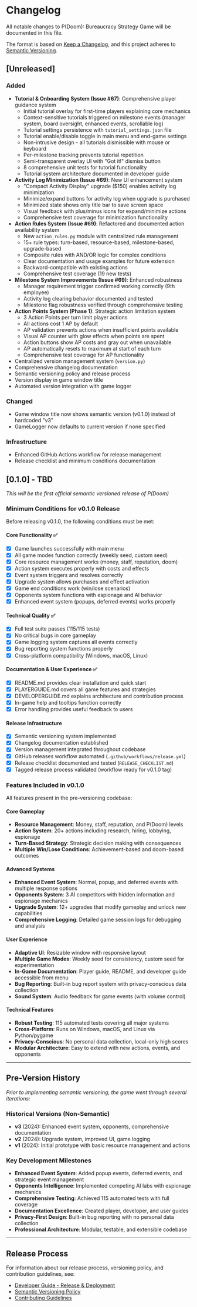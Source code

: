 # Changelog
All notable changes to P(Doom): Bureaucracy Strategy Game will be documented in this file.

The format is based on [Keep a Changelog](https://keepachangelog.com/en/1.0.0/),
and this project adheres to [Semantic Versioning](https://semver.org/spec/v2.0.0.html).

## [Unreleased]
### Added
- **Tutorial & Onboarding System (Issue #67)**: Comprehensive player guidance system
  - Initial tutorial overlay for first-time players explaining core mechanics
  - Context-sensitive tutorials triggered on milestone events (manager system, board oversight, enhanced events, scrollable log)
  - Tutorial settings persistence with `tutorial_settings.json` file
  - Tutorial enable/disable toggle in main menu and end-game settings
  - Non-intrusive design - all tutorials dismissible with mouse or keyboard
  - Per-milestone tracking prevents tutorial repetition
  - Semi-transparent overlay UI with "Got it!" dismiss button
  - 8 comprehensive unit tests for tutorial functionality
  - Tutorial system architecture documented in developer guide
- **Activity Log Minimization (Issue #69)**: New UI enhancement system
  - "Compact Activity Display" upgrade ($150) enables activity log minimization
  - Minimize/expand buttons for activity log when upgrade is purchased
  - Minimized state shows only title bar to save screen space
  - Visual feedback with plus/minus icons for expand/minimize actions
  - Comprehensive test coverage for minimization functionality
- **Action Rules System (Issue #69)**: Refactored and documented action availability system
  - New `action_rules.py` module with centralized rule management
  - 15+ rule types: turn-based, resource-based, milestone-based, upgrade-based
  - Composite rules with AND/OR logic for complex conditions
  - Clear documentation and usage examples for future extension
  - Backward-compatible with existing actions
  - Comprehensive test coverage (19 new tests)
- **Milestone System Improvements (Issue #69)**: Enhanced robustness
  - Manager requirement trigger confirmed working correctly (9th employee)
  - Activity log clearing behavior documented and tested
  - Milestone flag robustness verified through comprehensive testing
- **Action Points System (Phase 1)**: Strategic action limitation system
  - 3 Action Points per turn limit player actions
  - All actions cost 1 AP by default
  - AP validation prevents actions when insufficient points available
  - Visual AP counter with glow effects when points are spent
  - Action buttons show AP costs and gray out when unavailable
  - AP automatically resets to maximum at start of each turn
  - Comprehensive test coverage for AP functionality
- Centralized version management system (`version.py`)
- Comprehensive changelog documentation
- Semantic versioning policy and release process
- Version display in game window title
- Automated version integration with game logger

### Changed
- Game window title now shows semantic version (v0.1.0) instead of hardcoded "v3"
- GameLogger now defaults to current version if none specified

### Infrastructure
- Enhanced GitHub Actions workflow for release management
- Release checklist and minimum conditions documentation

## [0.1.0] - TBD
*This will be the first official semantic versioned release of P(Doom)*

### Minimum Conditions for v0.1.0 Release
Before releasing v0.1.0, the following conditions must be met:

#### Core Functionality ✅
- [x] Game launches successfully with main menu
- [x] All game modes function correctly (weekly seed, custom seed)
- [x] Core resource management works (money, staff, reputation, doom)
- [x] Action system executes properly with costs and effects
- [x] Event system triggers and resolves correctly
- [x] Upgrade system allows purchases and effect activation
- [x] Game end conditions work (win/lose scenarios)
- [x] Opponents system functions with espionage and AI behavior
- [x] Enhanced event system (popups, deferred events) works properly

#### Technical Quality ✅
- [x] Full test suite passes (115/115 tests)
- [x] No critical bugs in core gameplay
- [x] Game logging system captures all events correctly
- [x] Bug reporting system functions properly
- [x] Cross-platform compatibility (Windows, macOS, Linux)

#### Documentation & User Experience ✅
- [x] README.md provides clear installation and quick start
- [x] PLAYERGUIDE.md covers all game features and strategies
- [x] DEVELOPERGUIDE.md explains architecture and contribution process
- [x] In-game help and tooltips function correctly
- [x] Error handling provides useful feedback to users

#### Release Infrastructure
- [x] Semantic versioning system implemented
- [x] Changelog documentation established
- [x] Version management integrated throughout codebase
- [x] GitHub releases workflow automated (`.github/workflows/release.yml`)
- [x] Release checklist documented and tested (`RELEASE_CHECKLIST.md`)
- [x] Tagged release process validated (workflow ready for v0.1.0 tag)

### Features Included in v0.1.0
All features present in the pre-versioning codebase:

#### Core Gameplay
- **Resource Management**: Money, staff, reputation, and P(Doom) levels
- **Action System**: 20+ actions including research, hiring, lobbying, espionage
- **Turn-Based Strategy**: Strategic decision making with consequences
- **Multiple Win/Lose Conditions**: Achievement-based and doom-based outcomes

#### Advanced Systems  
- **Enhanced Event System**: Normal, popup, and deferred events with multiple response options
- **Opponents System**: 3 AI competitors with hidden information and espionage mechanics
- **Upgrade System**: 12+ upgrades that modify gameplay and unlock new capabilities
- **Comprehensive Logging**: Detailed game session logs for debugging and analysis

#### User Experience
- **Adaptive UI**: Resizable window with responsive layout
- **Multiple Game Modes**: Weekly seed for consistency, custom seed for experimentation
- **In-Game Documentation**: Player guide, README, and developer guide accessible from menu
- **Bug Reporting**: Built-in bug report system with privacy-conscious data collection
- **Sound System**: Audio feedback for game events (with volume control)

#### Technical Features
- **Robust Testing**: 115 automated tests covering all major systems
- **Cross-Platform**: Runs on Windows, macOS, and Linux via Python/pygame
- **Privacy-Conscious**: No personal data collection, local-only high scores
- **Modular Architecture**: Easy to extend with new actions, events, and opponents

---

## Pre-Version History
*Prior to implementing semantic versioning, the game went through several iterations:*

### Historical Versions (Non-Semantic)
- **v3** (2024): Enhanced event system, opponents, comprehensive documentation
- **v2** (2024): Upgrade system, improved UI, game logging
- **v1** (2024): Initial prototype with basic resource management and actions

### Key Development Milestones
- **Enhanced Event System**: Added popup events, deferred events, and strategic event management
- **Opponents Intelligence**: Implemented competing AI labs with espionage mechanics  
- **Comprehensive Testing**: Achieved 115 automated tests with full coverage
- **Documentation Excellence**: Created player, developer, and user guides
- **Privacy-First Design**: Built-in bug reporting with no personal data collection
- **Professional Architecture**: Modular, testable, and extensible codebase

---

## Release Process
For information about our release process, versioning policy, and contribution guidelines, see:
- [Developer Guide - Release & Deployment](DEVELOPERGUIDE.md#release--deployment)
- [Semantic Versioning Policy](DEVELOPERGUIDE.md#version-management)
- [Contributing Guidelines](DEVELOPERGUIDE.md#contribution-guidelines)